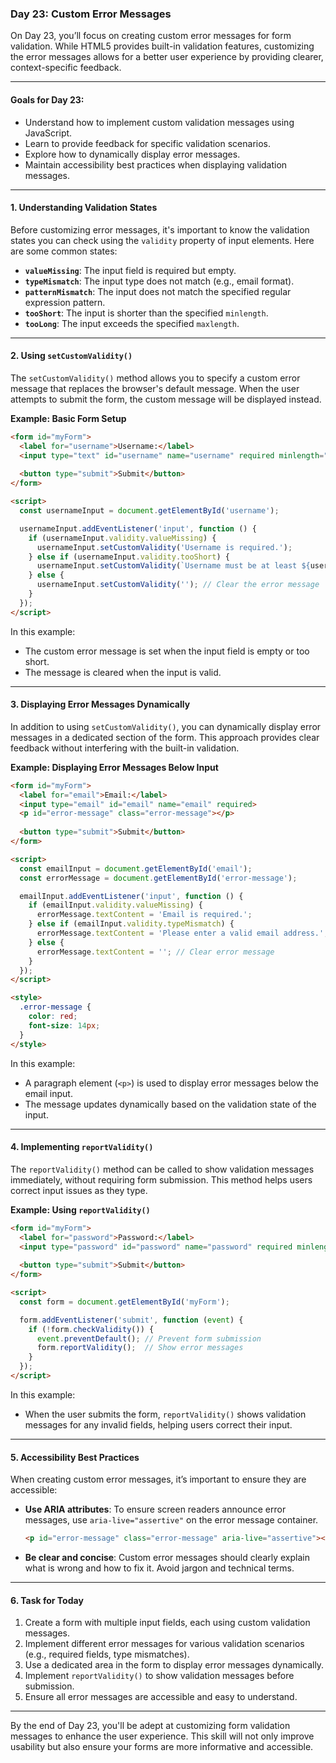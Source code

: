 ### Day 23: Custom Error Messages

On Day 23, you’ll focus on creating custom error messages for form validation. While HTML5 provides built-in validation features, customizing the error messages allows for a better user experience by providing clearer, context-specific feedback.

---

#### Goals for Day 23:
- Understand how to implement custom validation messages using JavaScript.
- Learn to provide feedback for specific validation scenarios.
- Explore how to dynamically display error messages.
- Maintain accessibility best practices when displaying validation messages.

---

#### 1. Understanding Validation States

Before customizing error messages, it's important to know the validation states you can check using the `validity` property of input elements. Here are some common states:

- **`valueMissing`**: The input field is required but empty.
- **`typeMismatch`**: The input type does not match (e.g., email format).
- **`patternMismatch`**: The input does not match the specified regular expression pattern.
- **`tooShort`**: The input is shorter than the specified `minlength`.
- **`tooLong`**: The input exceeds the specified `maxlength`.

---

#### 2. Using `setCustomValidity()`

The `setCustomValidity()` method allows you to specify a custom error message that replaces the browser's default message. When the user attempts to submit the form, the custom message will be displayed instead.

**Example: Basic Form Setup**

```html
<form id="myForm">
  <label for="username">Username:</label>
  <input type="text" id="username" name="username" required minlength="5">
  
  <button type="submit">Submit</button>
</form>

<script>
  const usernameInput = document.getElementById('username');

  usernameInput.addEventListener('input', function () {
    if (usernameInput.validity.valueMissing) {
      usernameInput.setCustomValidity('Username is required.');
    } else if (usernameInput.validity.tooShort) {
      usernameInput.setCustomValidity(`Username must be at least ${usernameInput.minLength} characters long.`);
    } else {
      usernameInput.setCustomValidity(''); // Clear the error message
    }
  });
</script>
```

In this example:
- The custom error message is set when the input field is empty or too short.
- The message is cleared when the input is valid.

---

#### 3. Displaying Error Messages Dynamically

In addition to using `setCustomValidity()`, you can dynamically display error messages in a dedicated section of the form. This approach provides clear feedback without interfering with the built-in validation.

**Example: Displaying Error Messages Below Input**

```html
<form id="myForm">
  <label for="email">Email:</label>
  <input type="email" id="email" name="email" required>
  <p id="error-message" class="error-message"></p>
  
  <button type="submit">Submit</button>
</form>

<script>
  const emailInput = document.getElementById('email');
  const errorMessage = document.getElementById('error-message');

  emailInput.addEventListener('input', function () {
    if (emailInput.validity.valueMissing) {
      errorMessage.textContent = 'Email is required.';
    } else if (emailInput.validity.typeMismatch) {
      errorMessage.textContent = 'Please enter a valid email address.';
    } else {
      errorMessage.textContent = ''; // Clear error message
    }
  });
</script>

<style>
  .error-message {
    color: red;
    font-size: 14px;
  }
</style>
```

In this example:
- A paragraph element (`<p>`) is used to display error messages below the email input.
- The message updates dynamically based on the validation state of the input.

---

#### 4. Implementing `reportValidity()`

The `reportValidity()` method can be called to show validation messages immediately, without requiring form submission. This method helps users correct input issues as they type.

**Example: Using `reportValidity()`**

```html
<form id="myForm">
  <label for="password">Password:</label>
  <input type="password" id="password" name="password" required minlength="8">
  
  <button type="submit">Submit</button>
</form>

<script>
  const form = document.getElementById('myForm');

  form.addEventListener('submit', function (event) {
    if (!form.checkValidity()) {
      event.preventDefault(); // Prevent form submission
      form.reportValidity();  // Show error messages
    }
  });
</script>
```

In this example:
- When the user submits the form, `reportValidity()` shows validation messages for any invalid fields, helping users correct their input.

---

#### 5. Accessibility Best Practices

When creating custom error messages, it’s important to ensure they are accessible:

- **Use ARIA attributes**: To ensure screen readers announce error messages, use `aria-live="assertive"` on the error message container.
  
  ```html
  <p id="error-message" class="error-message" aria-live="assertive"></p>
  ```

- **Be clear and concise**: Custom error messages should clearly explain what is wrong and how to fix it. Avoid jargon and technical terms.

---

#### 6. Task for Today
1. Create a form with multiple input fields, each using custom validation messages.
2. Implement different error messages for various validation scenarios (e.g., required fields, type mismatches).
3. Use a dedicated area in the form to display error messages dynamically.
4. Implement `reportValidity()` to show validation messages before submission.
5. Ensure all error messages are accessible and easy to understand.

---

By the end of Day 23, you'll be adept at customizing form validation messages to enhance the user experience. This skill will not only improve usability but also ensure your forms are more informative and accessible.